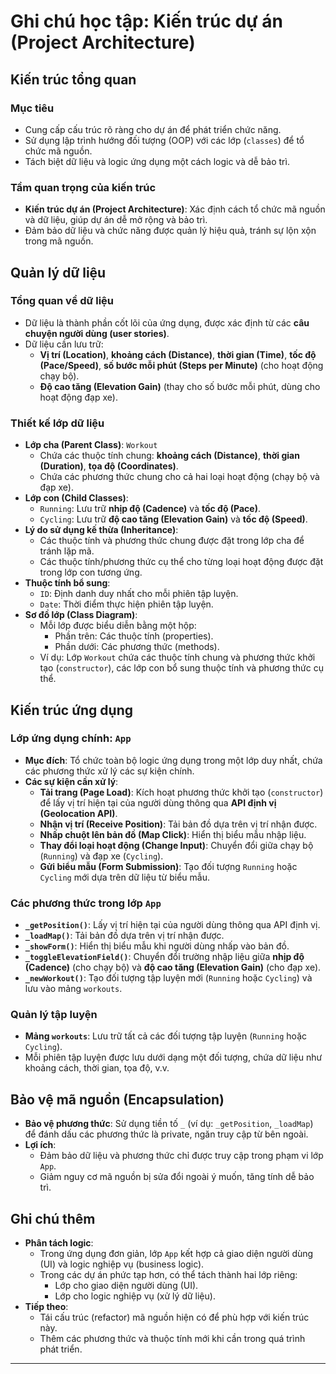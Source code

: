 # Ghi chú học tập: Kiến trúc dự án (Project Architecture)

## Kiến trúc tổng quan

### Mục tiêu

- Cung cấp cấu trúc rõ ràng cho dự án để phát triển chức năng.
- Sử dụng lập trình hướng đối tượng (OOP) với các lớp (`classes`) để tổ chức mã nguồn.
- Tách biệt dữ liệu và logic ứng dụng một cách logic và dễ bảo trì.

### Tầm quan trọng của kiến trúc

- **Kiến trúc dự án (Project Architecture)**: Xác định cách tổ chức mã nguồn và dữ liệu, giúp dự án dễ mở rộng và bảo trì.
- Đảm bảo dữ liệu và chức năng được quản lý hiệu quả, tránh sự lộn xộn trong mã nguồn.

## Quản lý dữ liệu

### Tổng quan về dữ liệu

- Dữ liệu là thành phần cốt lõi của ứng dụng, được xác định từ các **câu chuyện người dùng (user stories)**.
- Dữ liệu cần lưu trữ:
  - **Vị trí (Location)**, **khoảng cách (Distance)**, **thời gian (Time)**, **tốc độ (Pace/Speed)**, **số bước mỗi phút (Steps per Minute)** (cho hoạt động chạy bộ).
  - **Độ cao tăng (Elevation Gain)** (thay cho số bước mỗi phút, dùng cho hoạt động đạp xe).

### Thiết kế lớp dữ liệu

- **Lớp cha (Parent Class)**: `Workout`
  - Chứa các thuộc tính chung: **khoảng cách (Distance)**, **thời gian (Duration)**, **tọa độ (Coordinates)**.
  - Chứa các phương thức chung cho cả hai loại hoạt động (chạy bộ và đạp xe).
- **Lớp con (Child Classes)**:
  - `Running`: Lưu trữ **nhịp độ (Cadence)** và **tốc độ (Pace)**.
  - `Cycling`: Lưu trữ **độ cao tăng (Elevation Gain)** và **tốc độ (Speed)**.
- **Lý do sử dụng kế thừa (Inheritance)**:
  - Các thuộc tính và phương thức chung được đặt trong lớp cha để tránh lặp mã.
  - Các thuộc tính/phương thức cụ thể cho từng loại hoạt động được đặt trong lớp con tương ứng.
- **Thuộc tính bổ sung**:
  - `ID`: Định danh duy nhất cho mỗi phiên tập luyện.
  - `Date`: Thời điểm thực hiện phiên tập luyện.
- **Sơ đồ lớp (Class Diagram)**:
  - Mỗi lớp được biểu diễn bằng một hộp:
    - Phần trên: Các thuộc tính (properties).
    - Phần dưới: Các phương thức (methods).
  - Ví dụ: Lớp `Workout` chứa các thuộc tính chung và phương thức khởi tạo (`constructor`), các lớp con bổ sung thuộc tính và phương thức cụ thể.

## Kiến trúc ứng dụng

### Lớp ứng dụng chính: `App`

- **Mục đích**: Tổ chức toàn bộ logic ứng dụng trong một lớp duy nhất, chứa các phương thức xử lý các sự kiện chính.
- **Các sự kiện cần xử lý**:
  - **Tải trang (Page Load)**: Kích hoạt phương thức khởi tạo (`constructor`) để lấy vị trí hiện tại của người dùng thông qua **API định vị (Geolocation API)**.
  - **Nhận vị trí (Receive Position)**: Tải bản đồ dựa trên vị trí nhận được.
  - **Nhấp chuột lên bản đồ (Map Click)**: Hiển thị biểu mẫu nhập liệu.
  - **Thay đổi loại hoạt động (Change Input)**: Chuyển đổi giữa chạy bộ (`Running`) và đạp xe (`Cycling`).
  - **Gửi biểu mẫu (Form Submission)**: Tạo đối tượng `Running` hoặc `Cycling` mới dựa trên dữ liệu từ biểu mẫu.

### Các phương thức trong lớp `App`

- **`_getPosition()`**: Lấy vị trí hiện tại của người dùng thông qua API định vị.
- **`_loadMap()`**: Tải bản đồ dựa trên vị trí nhận được.
- **`_showForm()`**: Hiển thị biểu mẫu khi người dùng nhấp vào bản đồ.
- **`_toggleElevationField()`**: Chuyển đổi trường nhập liệu giữa **nhịp độ (Cadence)** (cho chạy bộ) và **độ cao tăng (Elevation Gain)** (cho đạp xe).
- **`_newWorkout()`**: Tạo đối tượng tập luyện mới (`Running` hoặc `Cycling`) và lưu vào mảng `workouts`.

### Quản lý tập luyện

- **Mảng `workouts`**: Lưu trữ tất cả các đối tượng tập luyện (`Running` hoặc `Cycling`).
- Mỗi phiên tập luyện được lưu dưới dạng một đối tượng, chứa dữ liệu như khoảng cách, thời gian, tọa độ, v.v.

## Bảo vệ mã nguồn (Encapsulation)

- **Bảo vệ phương thức**: Sử dụng tiền tố `_` (ví dụ: `_getPosition`, `_loadMap`) để đánh dấu các phương thức là private, ngăn truy cập từ bên ngoài.
- **Lợi ích**:
  - Đảm bảo dữ liệu và phương thức chỉ được truy cập trong phạm vi lớp `App`.
  - Giảm nguy cơ mã nguồn bị sửa đổi ngoài ý muốn, tăng tính dễ bảo trì.

## Ghi chú thêm

- **Phân tách logic**:
  - Trong ứng dụng đơn giản, lớp `App` kết hợp cả giao diện người dùng (UI) và logic nghiệp vụ (business logic).
  - Trong các dự án phức tạp hơn, có thể tách thành hai lớp riêng:
    - Lớp cho giao diện người dùng (UI).
    - Lớp cho logic nghiệp vụ (xử lý dữ liệu).
- **Tiếp theo**:
  - Tái cấu trúc (refactor) mã nguồn hiện có để phù hợp với kiến trúc này.
  - Thêm các phương thức và thuộc tính mới khi cần trong quá trình phát triển.

---
